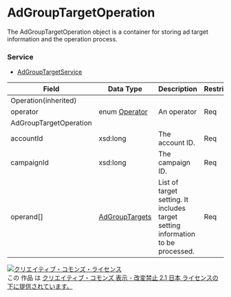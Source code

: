 # AdGroupTargetOperation
The AdGroupTargetOperation object is a container for storing ad target information and the operation process.
### Service
+ [AdGroupTargetService](../services/AdGroupTargetService.md)

| Field | Data Type | Description | Restriction | 
|---|---|---|---|
| Operation(inherited)||||
| operator| enum <a href="./Operator.md">Operator</a>| An operator| Req |
| AdGroupTargetOperation||||
| accountId| xsd:long| The account ID.| Req |
| campaignId| xsd:long| The campaign ID.| Req |
| operand[]| <a href="./AdGroupTargets.md">AdGroupTargets</a>| List of target setting. It includes target setting information to be processed.| Req | 

<a rel="license" href="http://creativecommons.org/licenses/by-nd/2.1/jp/"><img alt="クリエイティブ・コモンズ・ライセンス" style="border-width:0" src="https://i.creativecommons.org/l/by-nd/2.1/jp/88x31.png" /></a><br />この 作品 は <a rel="license" href="http://creativecommons.org/licenses/by-nd/2.1/jp/">クリエイティブ・コモンズ 表示 - 改変禁止 2.1 日本 ライセンスの下に提供されています。</a>
